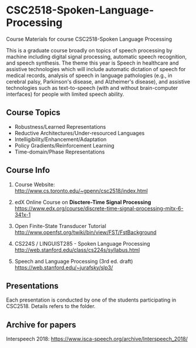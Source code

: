 # CSC2518-Spoken-Language-Processing

Course Materials for course CSC2518-Spoken Language Processing

This is a graduate course broadly on topics of speech processing by machine including digital signal processing, automatic speech recognition, and speech synthesis. The theme this year is Speech in healthcare and assistive technologies which will include automatic dictation of speech for medical records, analysis of speech in language pathologies (e.g., in cerebral palsy, Parkinson's disease, and Alzheimer's disease), and assistive technologies such as text-to-speech (with and without brain-computer interfaces) for people with limited speech ability.

## Course Topics

- Robustness/Learned Representations
- Reductive Architectures/Under-resourced Languages
- Intelligibility/Enhancement/Adaptation
- Policy Gradients/Reinforcement Learning
- Time-domain/Phase Representations

## Course Info

1. Course Website:  
  <http://www.cs.toronto.edu/~gpenn/csc2518/index.html>
  
2. edX Online Course on **Disctere-Time Signal Processing**  
  <https://www.edx.org/course/discrete-time-signal-processing-mitx-6-341x-1>
  
3. Open Finite-State Transducer Tutorial  
  <http://www.openfst.org/twiki/bin/view/FST/FstBackground>
  
4. CS224S / LINGUIST285 - Spoken Language Processing  
  <http://web.stanford.edu/class/cs224s/syllabus.html>
  
5. Speech and Language Processing (3rd ed. draft)  
  <https://web.stanford.edu/~jurafsky/slp3/>

## Presentations

Each presentation is conducted by one of the students participating in CSC2518. Details refers to the folder.

## Archive for papers

Interspeech 2018: 
<https://www.isca-speech.org/archive/Interspeech_2018/>